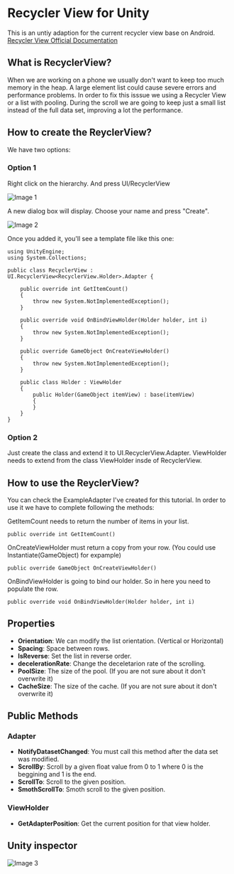 # Recycler View for Unity

This is an untiy adaption for the current recycler view base on Android.
[Recycler View Official Documentation](https://developer.android.com/reference/android/support/v7/widget/RecyclerView)

## What is RecyclerView?

When we are working on a phone we usually don't want to keep too much memory in the heap. A large element list could cause severe errors and performance problems. In order to fix this isssue we using a Recycler View or a list with pooling.
During the scroll we are going to keep just a small list instead of the full data set, improving a lot the performance.


## How to create the ReyclerView?

We have two options:

### Option 1

Right click on the hierarchy.
And press UI/RecyclerView

![Image 1](https://github.com/framg/RecyclerView/blob/master/Images/image1.PNG)

A new dialog box will display. Choose your name and press "Create".

![Image 2](https://github.com/framg/RecyclerView/blob/master/Images/image2.png)

Once you added it, you'll see a template file like this one:

```
using UnityEngine;
using System.Collections;

public class RecyclerView : UI.RecyclerView<RecyclerView.Holder>.Adapter {

    public override int GetItemCount()
    {
        throw new System.NotImplementedException();
    }

    public override void OnBindViewHolder(Holder holder, int i)
    {
        throw new System.NotImplementedException();
    }

    public override GameObject OnCreateViewHolder()
    {
        throw new System.NotImplementedException();
    }

    public class Holder : ViewHolder
    {
        public Holder(GameObject itemView) : base(itemView)
        {
        }
    }
}
```

### Option 2

Just create the class and extend it to UI.RecyclerView<ViewHolder>.Adapter. 
ViewHolder needs to extend from the class ViewHolder insde of RecyclerView.
    
    
## How to use the ReyclerView?

You can check the ExampleAdapter I've created for this tutorial.
In order to use it we have to complete following the methods:


GetItemCount needs to return the number of items in your list.
```
public override int GetItemCount()
```

OnCreateViewHolder must return a copy from your row. (You could use Instantiate(GameObject) for expample)
```
public override GameObject OnCreateViewHolder()
```

OnBindViewHolder is going to bind our holder. So in here you need to populate the row.
```
public override void OnBindViewHolder(Holder holder, int i)
```

## Properties

 - **Orientation**: We can modify the list orientation. (Vertical or Horizontal)
 - **Spacing**: Space between rows.
 - **IsReverse**: Set the list in reverse order.
 - **decelerationRate**: Change the deceletarion rate of the scrolling.
 - **PoolSize**: The size of the pool. (If you are not sure about it don't overwrite it)
 - **CacheSize**: The size of the cache. (If you are not sure about it don't overwrite it)

## Public Methods

### Adapter
 
 - **NotifyDatasetChanged**: You must call this method after the data set was modified.
 - **ScrollBy**: Scroll by a given float value from 0 to 1 where 0 is the beggining and 1 is the end.
 - **ScrollTo**: Scroll to the given position.
 - **SmothScrollTo**: Smoth scroll to the given position.

### ViewHolder

 - **GetAdapterPosition**: Get the current position for that view holder.

## Unity inspector

![Image 3](https://github.com/framg/RecyclerView/blob/master/Images/image3.PNG)


 
 










